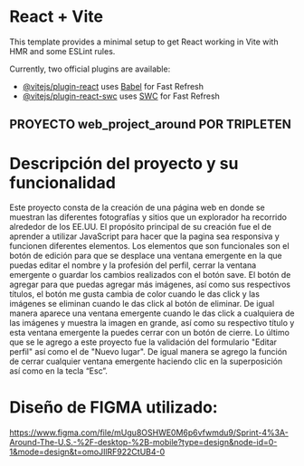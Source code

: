 # React + Vite

This template provides a minimal setup to get React working in Vite with HMR and some ESLint rules.

Currently, two official plugins are available:

- [@vitejs/plugin-react](https://github.com/vitejs/vite-plugin-react/blob/main/packages/plugin-react/README.md) uses [Babel](https://babeljs.io/) for Fast Refresh
- [@vitejs/plugin-react-swc](https://github.com/vitejs/vite-plugin-react-swc) uses [SWC](https://swc.rs/) for Fast Refresh

## PROYECTO web_project_around POR TRIPLETEN 

# Descripción del proyecto y su funcionalidad
Este proyecto consta de la creación de una página web en donde se muestran las diferentes fotografías y sitios que un explorador ha recorrido alrededor de los EE.UU. El propósito principal de su creación fue el de aprender a utilizar JavaScript para hacer que la pagina sea responsiva y funcionen diferentes elementos. Los elementos que son funcionales son el botón de edición para que se desplace una ventana emergente en la que puedas editar el nombre y la profesión del perfil, cerrar la ventana emergente o guardar los cambios realizados con el botón save. El botón de agregar para que puedas agregar más imágenes, así como sus respectivos títulos, el botón me gusta cambia de color cuando le das click y las imágenes se eliminan cuando le das click al botón de eliminar. De igual manera aparece una ventana emergente cuando le das click a cualquiera de las imágenes y muestra la imagen en grande, así como su respectivo título y esta ventana emergente la puedes cerrar con un botón de cierre. Lo último que se le agrego a este proyecto fue la validación del formulario "Editar perfil" así como el de "Nuevo lugar". De igual manera se agrego la función de cerrar cualquier ventana emergente haciendo clic en la superposición así como en la tecla “Esc”.

# Diseño de FIGMA utilizado:

https://www.figma.com/file/mUgu8OSHWE0M6p6vfwmdu9/Sprint-4%3A-Around-The-U.S.-%2F-desktop-%2B-mobile?type=design&node-id=0-1&mode=design&t=omoJIlRF922CtUB4-0